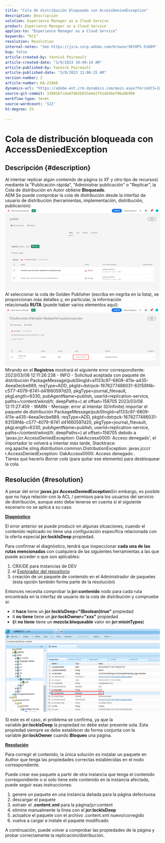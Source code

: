 ```yaml
---
title: "Cola de distribución bloqueada con AccessDeniedException"
description: Descripción
solution: Experience Manager as a Cloud Service
product: Experience Manager as a Cloud Service
applies-to: "Experience Manager as a Cloud Service"
keywords: “KCS”
resolution: Resolution
internal-notes: "See https://jira.corp.adobe.com/browse/SKYOPS-53409"
bug: false
article-created-by: Yannick Poireault
article-created-date: "3/9/2023 10:49:14 AM"
article-published-by: Yannick Poireault
article-published-date: "3/9/2023 11:06:15 AM"
version-number: 2
article-number: KA-21668
dynamics-url: "https://adobe-ent.crm.dynamics.com/main.aspx?forceUCI=1&pagetype=entityrecord&etn=knowledgearticle&id=bdfc3e05-68be-ed11-83ff-6045bd0065b6"
source-git-commit: 158818fcda47d65b825e6e2f41db4bef9ba96990
workflow-type: tm+mt
source-wordcount: '522'
ht-degree: 2%

---
```


# Cola de distribución bloqueada con AccessDeniedException

## Descripción {#description}

Al intentar replicar algún contenido de página (o XF y otro tipo de recursos) mediante la &quot;Publicación rápida&quot;, &quot;Administrar publicación&quot; o &quot;Replicar&quot;, la Cola de distribución en Autor obtiene <b>Bloqueado</b>.<br>AEM Se puede comprobar la cola de distribución desde la interfaz de usuario de distribución (herramientas, implementación, distribución, publicación):<br>![](assets/___c8fc3e05-68be-ed11-83ff-6045bd0065b6___.png)<br>Al seleccionar la cola de Golden Publisher (escriba en negrita en la lista), se proporcionan más detalles y, en particular, la información relacionada <b>RUTA</b> (puede haber varios elementos aquí):<br>![](assets/___d5fc3e05-68be-ed11-83ff-6045bd0065b6___.png)<br>Mirando en el <b>Registros</b> mostrará el siguiente error correspondiente:<br>2023/03/08 12:11:26:238 - INFO - Solicitud aceptada con paquete de distribución PackageMessage(pubSlingId=a1133c97-6809-411e-a435-4eea0ecbe889, reqType=ADD, pkgId=dstrpck-1678277486031-63159f4b-c577-4079-8741-d41660597d20, pkgType=journal_filevault, pkgLength=6330, pubAgentName=publish, userId=replication-service, paths=/content/wknd/fr, deepPaths=) at offset=158705 2023/03/08 12:11:27:459 - WARN - Mensaje: error al intentar (0/infinite) importar el paquete de distribución PackageMessage(pubSlingId=a1133c97-6809-411e-a435-4eea0ecbe889, reqType=ADD, pkgId=dstrpck-1678277486031-63159f4b-c577-4079-8741 d41660597d20, pkgType=journal_filevault, pkgLength=6330, pubAgentName=publish, userId=replication-service, paths=/content/wknd/fr, deepPaths=) at offset=158705 debido a &#39;javax.jcr.AccessDeniedException: OakAccess0000: Acceso denegado&#39;, el importador lo volverá a intentar más tarde, Stacktrace: org.apache.sling.distribution.common.DistributionException: javax.jcccr r.AccessDeniedException: OakAccess0000: Acceso denegado..<br>Tienes que hacerlo *Borrar cola* (para quitar ese elemento) para desbloquear la cola.

## Resolución {#resolution}


A pesar del error <b>javax.jcr.AccessDeniedException</b>Sin embargo, es posible que no haya relación con la ACL / permisos para los usuarios del servicio de distribución, aunque esto debe tenerse en cuenta si el siguiente escenario no se aplica a su caso.



<u><b>Diagnóstico</b></u>

El error anterior se puede producir en algunas situaciones, cuando el contenido replicado no tiene una configuración específica relacionada con la oferta especial <b>jcr:lockIsDeep</b> propiedad.

Para confirmar el diagnóstico, tendrá que inspeccionar <b>cada una de las rutas mencionadas</b> con cualquiera de las siguientes herramientas a las que puede acceder o que son aplicables:

1. CRX/DE para instancias de DEV
2. el [Explorador del repositorio](https://experienceleague.adobe.com/docs/experience-manager-cloud-service/content/implementing/developer-tools/repository-browser.html?lang=es)
3. creación de un paquete de contenido en el Administrador de paquetes (esta opción también forma parte de la resolución)


Entonces necesita comprobar la <b>jcr:contenido</b> nodo para cada ruta encontrada en la interfaz de usuario de la cola de distribución y compruebe si:

- it <b>hace </b>tiene un <b>jcr:lockIsDeep=&quot;(Boolean)true&quot;</b> propiedad
- it <b>no tiene </b>tiene un <b>jcr:lockOwner=&quot;xxx&quot;</b> propiedad
- <b>(</b>it <b>no tiene</b> tiene un <b>mezcla:bloqueable</b> valor en <b>jcr:mixinTypes</b>)


![](assets/e5fb7aa2-d8bd-ed11-83ff-6045bd0065b6.png)

Si este es el caso, el problema se confirma, ya que la variable <b>jcr:lockIsDeep</b> la propiedad no debe estar presente sola. Esta propiedad siempre se debe establecer de forma conjunta con la variable <b>jcr:lockOwner</b> cuando <b>Bloqueo</b> una página.



<u><b>Resolución</b></u>

Para corregir el contenido, la única solución es instalar un paquete en Author que tenga las propiedades correctas establecidas en el nodo correspondiente.

Puede crear ese paquete a partir de otra instancia que tenga el contenido correspondiente o si solo tiene este contenido en la instancia afectada, puede seguir esas instrucciones:

1. genere un paquete en una instancia dañada para la página defectuosa
2. descargar el paquete
3. extraer el <b>.content.xml</b> para la página/jcr:content
4. elimine manualmente la línea con el <b>jcr:lockIsDeep</b>
5. actualice el paquete con el archivo .content.xml nuevo/corregido
6. vuelva a cargar e instale el paquete modificado


A continuación, puede volver a comprobar las propiedades de la página y probar correctamente la replicación/distribución.
